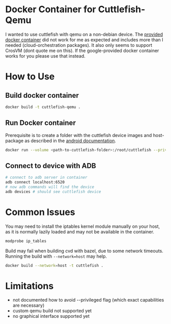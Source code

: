 # Docker Container for Cuttlefish-Qemu

I wanted to use cuttlefish with qemu on a non-debian device.
The [provided docker container](https://github.com/google/android-cuttlefish/tree/main/docker)
did not work for me as expected and includes more than I needed (cloud-orchestration packages).
It also only seems to support CrosVM (dont quote me on this).
If the google-provided docker container works for you please use that instead.

# How to Use

## Build docker container

```bash
docker build -t cuttlefish-qemu .
```

## Run Docker container

Prerequisite is to create a folder with the cuttlefish device images and host-
package as described in the
[android documentation](https://source.android.com/docs/devices/cuttlefish/get-started).

```bash
docker run --volume <path-to-cuttlefish-folder>:/root/cuttlefish --privileged -p 6520:6520 cuttlefish-qemu
```

## Connect to device with ADB

```bash
# connect to adb server in container
adb connect localhost:6520
# now adb commands will find the device
adb devices # should see cuttlefish device
```

# Common Issues

You may need to install the iptables kernel module manually on your host,
as it is normally lazily loaded and may not be available in the container.

```bash
modprobe ip_tables
```

Build may fail when building cvd with bazel, due to some network timeouts.
Running the build with `--network=host` may help.

```bash
docker build --network=host -t cuttlefish .
```

# Limitations

- not documented how to avoid --privileged flag (which exact capabilities are necessary)
- custom qemu build not supported yet
- no graphical interface supported yet
